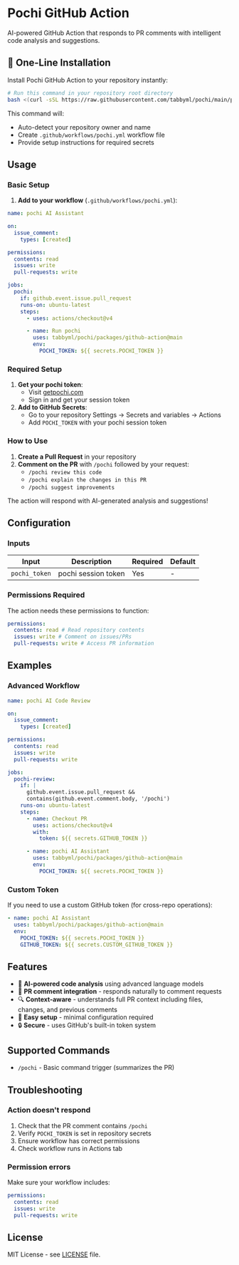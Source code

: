 # Pochi GitHub Action

AI-powered GitHub Action that responds to PR comments with intelligent code analysis and suggestions.

## 🚀 One-Line Installation

Install Pochi GitHub Action to your repository instantly:

```bash
# Run this command in your repository root directory
bash <(curl -sSL https://raw.githubusercontent.com/tabbyml/pochi/main/packages/github-action/scripts/install)
```

This command will:
- Auto-detect your repository owner and name
- Create `.github/workflows/pochi.yml` workflow file
- Provide setup instructions for required secrets

## Usage

### Basic Setup

1. **Add to your workflow** (`.github/workflows/pochi.yml`):

```yaml
name: pochi AI Assistant

on:
  issue_comment:
    types: [created]

permissions:
  contents: read
  issues: write
  pull-requests: write

jobs:
  pochi:
    if: github.event.issue.pull_request
    runs-on: ubuntu-latest
    steps:
      - uses: actions/checkout@v4

      - name: Run pochi
        uses: tabbyml/pochi/packages/github-action@main
        env:
          POCHI_TOKEN: ${{ secrets.POCHI_TOKEN }}
```

### Required Setup

1. **Get your pochi token**:
   - Visit [getpochi.com](https://getpochi.com)
   - Sign in and get your session token
2. **Add to GitHub Secrets**:
   - Go to your repository Settings → Secrets and variables → Actions
   - Add `POCHI_TOKEN` with your pochi session token

### How to Use

1. **Create a Pull Request** in your repository
2. **Comment on the PR** with `/pochi` followed by your request:
   - `/pochi review this code`
   - `/pochi explain the changes in this PR`
   - `/pochi suggest improvements`

The action will respond with AI-generated analysis and suggestions!

## Configuration

### Inputs

| Input         | Description         | Required | Default |
| ------------- | ------------------- | -------- | ------- |
| `pochi_token` | pochi session token | Yes      | -       |

### Permissions Required

The action needs these permissions to function:

```yaml
permissions:
  contents: read # Read repository contents
  issues: write # Comment on issues/PRs
  pull-requests: write # Access PR information
```

## Examples

### Advanced Workflow

```yaml
name: pochi AI Code Review

on:
  issue_comment:
    types: [created]

permissions:
  contents: read
  issues: write
  pull-requests: write

jobs:
  pochi-review:
    if: |
      github.event.issue.pull_request && 
      contains(github.event.comment.body, '/pochi')
    runs-on: ubuntu-latest
    steps:
      - name: Checkout PR
        uses: actions/checkout@v4
        with:
          token: ${{ secrets.GITHUB_TOKEN }}

      - name: pochi AI Assistant
        uses: tabbyml/pochi/packages/github-action@main
        env:
          POCHI_TOKEN: ${{ secrets.POCHI_TOKEN }}
```

### Custom Token

If you need to use a custom GitHub token (for cross-repo operations):

```yaml
- name: pochi AI Assistant
  uses: tabbyml/pochi/packages/github-action@main
  env:
    POCHI_TOKEN: ${{ secrets.POCHI_TOKEN }}
    GITHUB_TOKEN: ${{ secrets.CUSTOM_GITHUB_TOKEN }}
```

## Features

- 🤖 **AI-powered code analysis** using advanced language models
- 💬 **PR comment integration** - responds naturally to comment requests
- 🔍 **Context-aware** - understands full PR context including files, changes, and previous comments
- 🚀 **Easy setup** - minimal configuration required
- 🔒 **Secure** - uses GitHub's built-in token system

## Supported Commands

- `/pochi` - Basic command trigger (summarizes the PR)

## Troubleshooting

### Action doesn't respond

1. Check that the PR comment contains `/pochi`
2. Verify `POCHI_TOKEN` is set in repository secrets
3. Ensure workflow has correct permissions
4. Check workflow runs in Actions tab

### Permission errors

Make sure your workflow includes:

```yaml
permissions:
  contents: read
  issues: write
  pull-requests: write
```

## License

MIT License - see [LICENSE](LICENSE) file.
